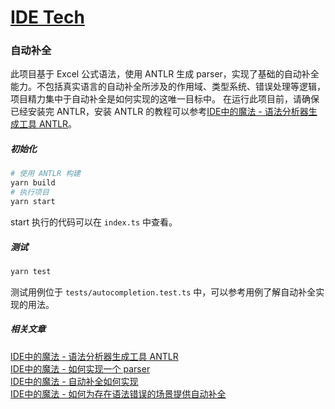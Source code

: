 # [IDE Tech](https://www.zhihu.com/column/c_1463537113430441984)
### 自动补全
此项目基于 Excel 公式语法，使用 ANTLR 生成 parser，实现了基础的自动补全能力。不包括真实语言的自动补全所涉及的作用域、类型系统、错误处理等逻辑，项目精力集中于自动补全是如何实现的这唯一目标中。
在运行此项目前，请确保已经安装完 ANTLR，安装 ANTLR 的教程可以参考[IDE中的魔法 - 语法分析器生成工具 ANTLR](https://zhuanlan.zhihu.com/p/453333109)。
##### 初始化
```bash
# 使用 ANTLR 构建
yarn build
# 执行项目
yarn start
```
start 执行的代码可以在 `index.ts` 中查看。

##### 测试
```bash
yarn test
```
测试用例位于 `tests/autocompletion.test.ts` 中，可以参考用例了解自动补全实现的用法。

##### 相关文章
[IDE中的魔法 - 语法分析器生成工具 ANTLR](https://zhuanlan.zhihu.com/p/453333109)<br>
[IDE中的魔法 - 如何实现一个 parser](https://zhuanlan.zhihu.com/p/455614913)<br>
[IDE中的魔法 - 自动补全如何实现](https://zhuanlan.zhihu.com/p/458772392)<br>
[IDE中的魔法 - 如何为存在语法错误的场景提供自动补全](https://zhuanlan.zhihu.com/p/462428760)